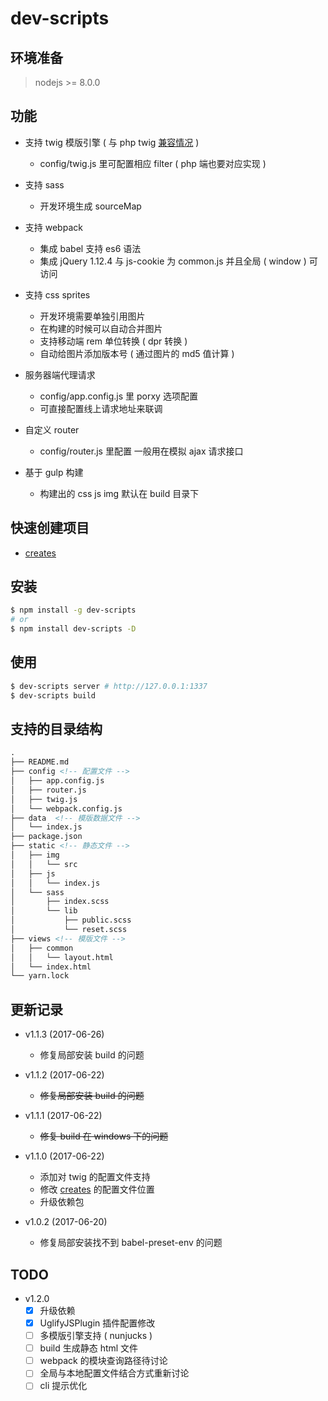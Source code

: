 # dev-scripts

## 环境准备

> nodejs >= 8.0.0

## 功能

- 支持 twig 模版引擎 ( 与 php twig [兼容情况](https://github.com/twigjs/twig.js/wiki/Implementation-Notes) )
  - config/twig.js 里可配置相应 filter ( php 端也要对应实现 )
- 支持 sass
  - 开发环境生成 sourceMap
- 支持 webpack
  - 集成 babel 支持 es6 语法
  - 集成 jQuery 1.12.4 与 js-cookie 为 common.js 并且全局 ( window ) 可访问
- 支持 css sprites
  - 开发环境需要单独引用图片
  - 在构建的时候可以自动合并图片
  - 支持移动端 rem 单位转换 ( dpr 转换 )
  - 自动给图片添加版本号 ( 通过图片的 md5 值计算 )

- 服务器端代理请求
  - config/app.config.js 里 porxy 选项配置
  - 可直接配置线上请求地址来联调

- 自定义 router
  - config/router.js 里配置 一般用在模拟 ajax 请求接口

- 基于 gulp 构建
  - 构建出的 css js img 默认在  build 目录下

## 快速创建项目
  - [creates](https://github.com/cjg125/creates)

## 安装
```sh
$ npm install -g dev-scripts
# or
$ npm install dev-scripts -D
```

## 使用

```sh
$ dev-scripts server # http://127.0.0.1:1337
$ dev-scripts build
```

## 支持的目录结构

```html
.
├── README.md
├── config <!-- 配置文件 -->
│   ├── app.config.js
│   ├── router.js
│   ├── twig.js
│   └── webpack.config.js
├── data  <!-- 模版数据文件 -->
│   └── index.js
├── package.json
├── static <!-- 静态文件 -->
│   ├── img
│   │   └── src
│   ├── js
│   │   └── index.js
│   └── sass
│       ├── index.scss
│       └── lib
│           ├── public.scss
│           └── reset.scss
├── views <!-- 模版文件 -->
│   ├── common
│   │   └── layout.html
│   └── index.html
└── yarn.lock
```

## 更新记录

- v1.1.3 (2017-06-26)
  - 修复局部安装 build 的问题

- v1.1.2 (2017-06-22)
  - ~~修复局部安装 build 的问题~~

- v1.1.1 (2017-06-22)
  - ~~修复 build 在 windows 下的问题~~

- v1.1.0 (2017-06-22)
  - 添加对 twig 的配置文件支持
  - 修改 [creates](https://github.com/cjg125/creates) 的配置文件位置
  - 升级依赖包

- v1.0.2 (2017-06-20)
  - 修复局部安装找不到 babel-preset-env 的问题

## TODO

- v1.2.0
  - [x] 升级依赖
  - [x] UglifyJSPlugin 插件配置修改
  - [ ] 多模版引擎支持 ( nunjucks )
  - [ ] build 生成静态 html 文件
  - [ ] webpack 的模块查询路径待讨论
  - [ ] 全局与本地配置文件结合方式重新讨论
  - [ ] cli 提示优化

